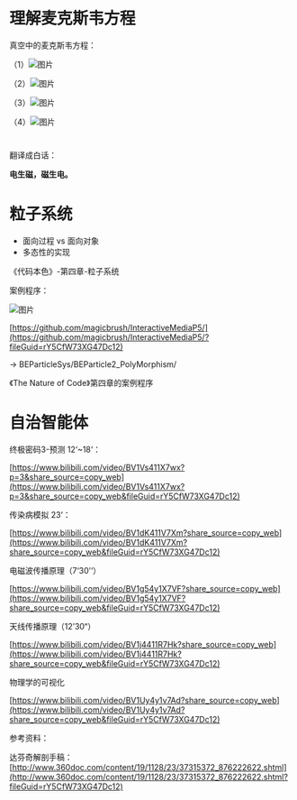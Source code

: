 # 理解麦克斯韦方程

真空中的麦克斯韦方程：

（1）![图片](https://uploader.shimo.im/f/jGLpGwvR4Q1mRXH2.png!thumbnail?fileGuid=rY5CfW73XG47Dc12)

（2）![图片](https://uploader.shimo.im/f/YnXMPVeIZrQZNnXE.png!thumbnail?fileGuid=rY5CfW73XG47Dc12)

（3）![图片](https://uploader.shimo.im/f/zdSuwcs8BspHLHCY.png!thumbnail?fileGuid=rY5CfW73XG47Dc12)

（4）![图片](https://uploader.shimo.im/f/ri5dcxLh3ZzDVtrz.png!thumbnail?fileGuid=rY5CfW73XG47Dc12)

# 
翻译成白话：

**电生磁，磁生电。**

# 

# 粒子系统

* 面向过程 vs 面向对象
* 多态性的实现

《代码本色》-第四章-粒子系统

案例程序：

![图片](https://uploader.shimo.im/f/UbC6p4uEGOqdtIB9.png!thumbnail?fileGuid=rY5CfW73XG47Dc12)

[https://github.com/magicbrush/InteractiveMediaP5/](https://github.com/magicbrush/InteractiveMediaP5/?fileGuid=rY5CfW73XG47Dc12)

-> BEParticleSys/BEParticle2_PolyMorphism/

《The Nature of Code》第四章的案例程序








# 自治智能体

终极密码3-预测 12‘~18‘：

[https://www.bilibili.com/video/BV1Vs411X7wx?p=3&share_source=copy_web](https://www.bilibili.com/video/BV1Vs411X7wx?p=3&share_source=copy_web&fileGuid=rY5CfW73XG47Dc12)

传染病模拟 23‘：

[https://www.bilibili.com/video/BV1dK411V7Xm?share_source=copy_web](https://www.bilibili.com/video/BV1dK411V7Xm?share_source=copy_web&fileGuid=rY5CfW73XG47Dc12)


电磁波传播原理（7‘30’‘）

[https://www.bilibili.com/video/BV1g54y1X7VF?share_source=copy_web](https://www.bilibili.com/video/BV1g54y1X7VF?share_source=copy_web&fileGuid=rY5CfW73XG47Dc12)

天线传播原理（12’30“）

[https://www.bilibili.com/video/BV1j4411R7Hk?share_source=copy_web](https://www.bilibili.com/video/BV1j4411R7Hk?share_source=copy_web&fileGuid=rY5CfW73XG47Dc12)


物理学的可视化

[https://www.bilibili.com/video/BV1Uy4y1v7Ad?share_source=copy_web](https://www.bilibili.com/video/BV1Uy4y1v7Ad?share_source=copy_web&fileGuid=rY5CfW73XG47Dc12)


参考资料：

达芬奇解剖手稿：[http://www.360doc.com/content/19/1128/23/37315372_876222622.shtml](http://www.360doc.com/content/19/1128/23/37315372_876222622.shtml?fileGuid=rY5CfW73XG47Dc12)

